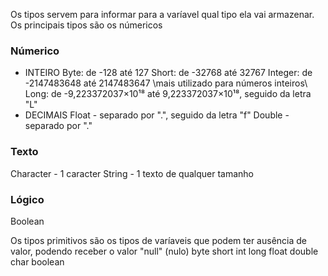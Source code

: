 Os tipos servem para informar para a varíavel qual tipo ela vai armazenar. Os principais tipos são os númericos
### Númerico
- INTEIRO
Byte: de -128 até 127
Short: de -32768 até 32767
Integer: de -2147483648 até 2147483647 \\mais utilizado para números inteiros\\
Long: de -9,223372037×10¹⁸ até 9,223372037×10¹⁸, seguido da letra "L"
- DECIMAIS
Float - separado por ".", seguido da letra "f"
Double - separado por "."

### Texto
Character - 1 caracter
String - 1 texto de qualquer tamanho

### Lógico
Boolean

Os tipos primitivos são os tipos de varíaveis que podem ter ausência de valor, podendo receber o valor "null" (nulo)
byte
short
int
long
float
double
char
boolean